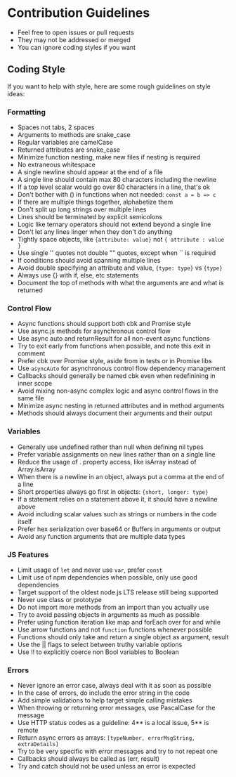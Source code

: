 # Contribution Guidelines

- Feel free to open issues or pull requests
- They may not be addressed or merged
- You can ignore coding styles if you want

## Coding Style

If you want to help with style, here are some rough guidelines on style ideas:

### Formatting

- Spaces not tabs, 2 spaces
- Arguments to methods are snake_case
- Regular variables are camelCase
- Returned attributes are snake_case
- Minimize function nesting, make new files if nesting is required
- No extraneous whitespace
- A single newline should appear at the end of a file
- A single line should contain max 80 characters including the newline
- If a top level scalar would go over 80 characters in a line, that's ok
- Don't bother with () in functions when not needed: `const a = b => c`
- If there are multiple things together, alphabetize them
- Don't split up long strings over multiple lines
- Lines should be terminated by explicit semicolons
- Logic like ternary operators should not extend beyond a single line
- Don't let any lines linger when they don't do anything
- Tightly space objects, like `{attribute: value}` not `{ attribute : value }`
- Use single '' quotes not double "" quotes, except when `` is required
- If conditions should avoid spanning multiple lines
- Avoid double specifying an attribute and value, `{type: type}` vs `{type}`
- Always use {} with if, else, etc statements
- Document the top of methods with what the arguments are and what is returned

### Control Flow

- Async functions should support both cbk and Promise style
- Use async.js methods for asynchronous control flow
- Use async auto and returnResult for all non-event async functions
- Try to exit early from functions when possible, and note this exit in comment
- Prefer cbk over Promise style, aside from in tests or in Promise libs
- Use `asyncAuto` for asynchronous control flow dependency management
- Callbacks should generally be named cbk even when redefinining in inner scope
- Avoid mixing non-async complex logic and async control flows in the same file
- Minimize async nesting in returned attributes and in method arguments
- Methods should always document their arguments and their output

### Variables

- Generally use undefined rather than null when defining nil types
- Prefer variable assignments on new lines rather than on a single line
- Reduce the usage of . property access, like isArray instead of Array.isArray
- When there is a newline in an object, always put a comma at the end of a line
- Short properties always go first in objects: `{short, longer: type}`
- If a statement relies on a statement above it, it should have a newline above
- Avoid including scalar values such as strings or numbers in the code itself
- Prefer hex serialization over base64 or Buffers in arguments or output
- Avoid any function arguments that are multiple data types

### JS Features

- Limit usage of `let` and never use `var`, prefer `const`
- Limit use of npm dependencies when possible, only use good dependencies
- Target support of the oldest node.js LTS release still being supported
- Never use class or prototype
- Do not import more methods from an import than you actually use
- Try to avoid passing objects in arguments as much as possible
- Prefer using function iteration like map and forEach over for and while
- Use arrow functions and not `function` functions whenever possible
- Functions should only take and return a single object as argument, result
- Use the || flags to select between truthy variable options
- Use !! to explicitly coerce non Bool variables to Boolean

### Errors

- Never ignore an error case, always deal with it as soon as possible
- In the case of errors, do include the error string in the code
- Add simple validations to help target simple calling mistakes
- When throwing or returning error messages, use PascalCase for the message
- Use HTTP status codes as a guideline: 4** is a local issue, 5** is remote
- Return async errors as arrays: `[typeNumber, errorMsgString, extraDetails]`
- Try to be very specific with error messages and try to not repeat one
- Callbacks should always be called as (err, result)
- Try and catch should not be used unless an error is expected
